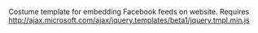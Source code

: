 Costume template for embedding Facebook feeds on website.
Requires http://ajax.microsoft.com/ajax/jquery.templates/beta1/jquery.tmpl.min.js